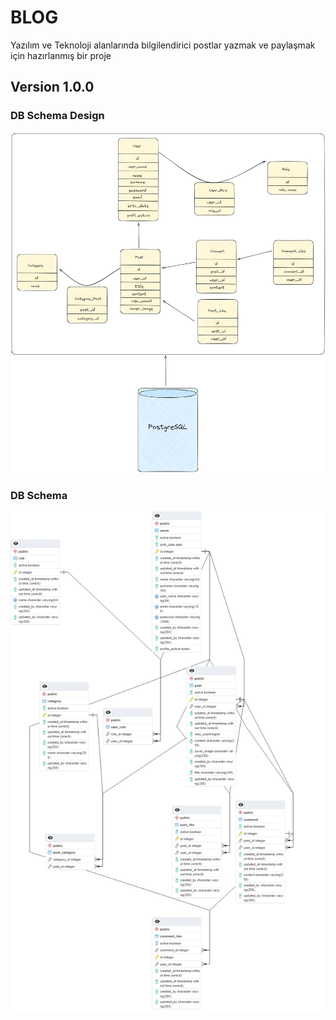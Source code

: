 # BLOG
Yazılım ve Teknoloji alanlarında bilgilendirici postlar yazmak ve paylaşmak için hazırlanmış bir proje

## Version 1.0.0

### DB Schema Design
![DB Schema](https://github.com/bydevicit/blog/blob/main/src/main/resources/doc/db-scheme-design.png?raw=true)

### DB Schema
![DB Schema](https://github.com/bydevicit/blog/blob/main/src/main/resources/doc/db-schema.png?raw=true)
